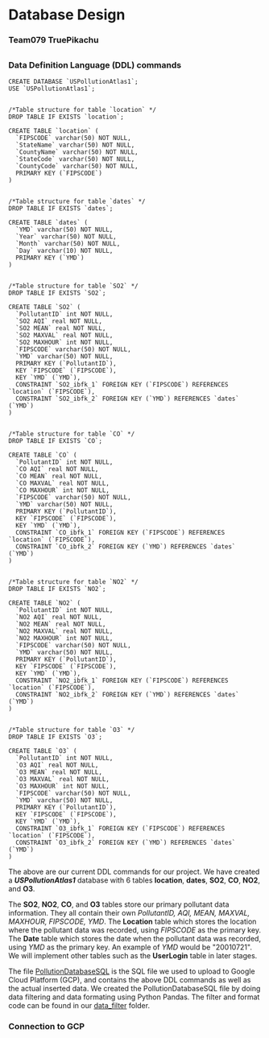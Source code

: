 # Database Design
### Team079 TruePikachu
##
### Data Definition Language (DDL) commands
  
```
CREATE DATABASE `USPollutionAtlas1`;
USE `USPollutionAtlas1`;


/*Table structure for table `location` */
DROP TABLE IF EXISTS `location`;

CREATE TABLE `location` (
  `FIPSCODE` varchar(50) NOT NULL,
  `StateName` varchar(50) NOT NULL,
  `CountyName` varchar(50) NOT NULL,
  `StateCode` varchar(50) NOT NULL,
  `CountyCode` varchar(50) NOT NULL,
  PRIMARY KEY (`FIPSCODE`)
)


/*Table structure for table `dates` */
DROP TABLE IF EXISTS `dates`;

CREATE TABLE `dates` (
  `YMD` varchar(50) NOT NULL,
  `Year` varchar(50) NOT NULL,
  `Month` varchar(50) NOT NULL,
  `Day` varchar(10) NOT NULL,
  PRIMARY KEY (`YMD`)
)


/*Table structure for table `SO2` */
DROP TABLE IF EXISTS `SO2`;

CREATE TABLE `SO2` (
  `PollutantID` int NOT NULL,
  `SO2 AQI` real NOT NULL,
  `SO2 MEAN` real NOT NULL,
  `SO2 MAXVAL` real NOT NULL,
  `SO2 MAXHOUR` int NOT NULL,
  `FIPSCODE` varchar(50) NOT NULL,
  `YMD` varchar(50) NOT NULL,
  PRIMARY KEY (`PollutantID`),
  KEY `FIPSCODE` (`FIPSCODE`),
  KEY `YMD` (`YMD`),
  CONSTRAINT `SO2_ibfk_1` FOREIGN KEY (`FIPSCODE`) REFERENCES `location` (`FIPSCODE`),
  CONSTRAINT `SO2_ibfk_2` FOREIGN KEY (`YMD`) REFERENCES `dates` (`YMD`)
)


/*Table structure for table `CO` */
DROP TABLE IF EXISTS `CO`;

CREATE TABLE `CO` (
  `PollutantID` int NOT NULL,
  `CO AQI` real NOT NULL,
  `CO MEAN` real NOT NULL,
  `CO MAXVAL` real NOT NULL,
  `CO MAXHOUR` int NOT NULL,
  `FIPSCODE` varchar(50) NOT NULL,
  `YMD` varchar(50) NOT NULL,
  PRIMARY KEY (`PollutantID`),
  KEY `FIPSCODE` (`FIPSCODE`),
  KEY `YMD` (`YMD`),
  CONSTRAINT `CO_ibfk_1` FOREIGN KEY (`FIPSCODE`) REFERENCES `location` (`FIPSCODE`),
  CONSTRAINT `CO_ibfk_2` FOREIGN KEY (`YMD`) REFERENCES `dates` (`YMD`)
)


/*Table structure for table `NO2` */
DROP TABLE IF EXISTS `NO2`;

CREATE TABLE `NO2` (
  `PollutantID` int NOT NULL,
  `NO2 AQI` real NOT NULL,
  `NO2 MEAN` real NOT NULL,
  `NO2 MAXVAL` real NOT NULL,
  `NO2 MAXHOUR` int NOT NULL,
  `FIPSCODE` varchar(50) NOT NULL,
  `YMD` varchar(50) NOT NULL,
  PRIMARY KEY (`PollutantID`),
  KEY `FIPSCODE` (`FIPSCODE`),
  KEY `YMD` (`YMD`),
  CONSTRAINT `NO2_ibfk_1` FOREIGN KEY (`FIPSCODE`) REFERENCES `location` (`FIPSCODE`),
  CONSTRAINT `NO2_ibfk_2` FOREIGN KEY (`YMD`) REFERENCES `dates` (`YMD`)
)


/*Table structure for table `O3` */
DROP TABLE IF EXISTS `O3`;

CREATE TABLE `O3` (
  `PollutantID` int NOT NULL,
  `O3 AQI` real NOT NULL,
  `O3 MEAN` real NOT NULL,
  `O3 MAXVAL` real NOT NULL,
  `O3 MAXHOUR` int NOT NULL,
  `FIPSCODE` varchar(50) NOT NULL,
  `YMD` varchar(50) NOT NULL,
  PRIMARY KEY (`PollutantID`),
  KEY `FIPSCODE` (`FIPSCODE`),
  KEY `YMD` (`YMD`),
  CONSTRAINT `O3_ibfk_1` FOREIGN KEY (`FIPSCODE`) REFERENCES `location` (`FIPSCODE`),
  CONSTRAINT `O3_ibfk_2` FOREIGN KEY (`YMD`) REFERENCES `dates` (`YMD`)
)
```

The above are our current DDL commands for our project. We have created a _**USPollutionAtlas1**_ database with 6 tables **location**, **dates**, **SO2**, **CO**, **NO2**, and **O3**. 

The **SO2**, **NO2**, **CO**, and **O3** tables store our primary pollutant data information. They all contain their own _PollutantID, AQI, MEAN, MAXVAL, MAXHOUR, FIPSCODE, YMD_. The **Location** table which stores the location where the pollutant data was recorded, using _FIPSCODE_ as the primary key. The **Date** table which stores the date when the pollutant data was recorded, using _YMD_ as the primary key. An example of _YMD_ would be "20010721". We will implement other tables such as the **UserLogin** table in later stages.
  
The file [PollutionDatabaseSQL](https://github.com/cs411-alawini/sp23-cs411-team079-TruePikachu/blob/main/doc/PollutionDatabaseSQL.sql) is the SQL file we used to upload to Google Cloud Platform (GCP), and contains the above DDL commands as well as the actual inserted data. We created the PollutionDatabaseSQL file by doing data filtering and data formating using Python Pandas. The filter and format code can be found in our [data_filter](https://github.com/cs411-alawini/sp23-cs411-team079-TruePikachu/tree/main/data_filer) folder.

### Connection to GCP


